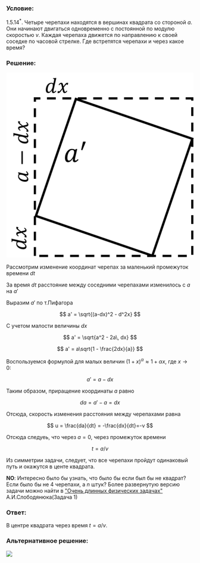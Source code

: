###  Условие:

$1.5.14^*.$ Четыре черепахи находятся в вершинах квадрата со стороной $a$. Они начинают двигаться одновременно с постоянной по модулю скоростью $v$. Каждая черепаха движется по направлению к своей соседке по часовой стрелке. Где встретятся черепахи и через какое время?

###  Решение:

![|511x503, 26%](../../img/1.5.14/draw.png)

Рассмотрим изменение координат черепах за маленький промежуток времени $dt$

За время $dt$ расстояние между соседними черепахами изменилось с $a$ на $a'$

Выразим $a'$ по т.Пифагора

$$
a' = \sqrt{(a-dx)^2 - d^2x}
$$

С учетом малости величины $dx$

$$
a' = \sqrt{a^2 - 2a\, dx}
$$

$$
a' = a\sqrt{1 - \frac{2dx}{a}}
$$

Воспользуемся формулой для малых величин $(1+x)^\alpha\approx 1+\alpha x$, где $x\rightarrow 0$:

$$
a' = a - dx
$$

Таким образом, приращение координаты $a$ равно

$$
da = a' - a = dx
$$

Отсюда, скорость изменения расстояния между черепахами равна

$$
u = \frac{da}{dt} = -\frac{dx}{dt}=-v
$$

Отсюда следуеь, что через $a=0$, через промежуток времени

$$
t = a/v
$$

Из симметрии задачи, следует, что все черепахи пройдут одинаковый путь и окажутся в центе квадрата.

__NO__: Интересно было бы узнать, что было бы если был бы не квадрат? Если было бы не $4$ черепахи, а $n$ штук? Более развернутую версию задачи можно найти в ["Очень длинных физических задачах"](https://belphol.github.io/books/LongProblemsPart1.pdf) А.И.Слободянюка(Задача 1)

###  Ответ:

В центре квадрата через время $t = a/v$.

###  Альтернативное решение:

![](https://www.youtube.com/embed/gVNbI1TgzK8)